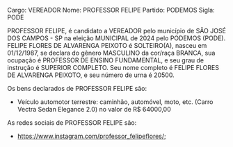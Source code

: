 Cargo: VEREADOR
Nome: PROFESSOR FELIPE
Partido: PODEMOS
Sigla: PODE

PROFESSOR FELIPE, é candidato a VEREADOR pelo município de SÃO JOSÉ DOS CAMPOS - SP na eleição MUNICIPAL de 2024 pelo PODEMOS (PODE).
FELIPE FLORES DE ALVARENGA PEIXOTO é SOLTEIRO(A), nasceu em 01/12/1987, se declara do gênero MASCULINO da cor/raça BRANCA, sua ocupação é PROFESSOR DE ENSINO FUNDAMENTAL, e seu grau de instrução é SUPERIOR COMPLETO.
Seu nome completo é FELIPE FLORES DE ALVARENGA PEIXOTO, e seu número de urna é 20500.

Os bens declarados de PROFESSOR FELIPE são: 
- Veículo automotor terrestre: caminhão, automóvel, moto, etc. (Carro Vectra Sedan Elegance 2.0) no valor de R$ 64000,00

As redes sociais de PROFESSOR FELIPE são:
- https://www.instagram.com/professor_felipeflores/;